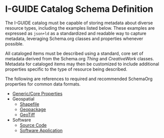 # I-GUIDE Catalog Schema Definition

The I-GUIDE catalog must be capable of storing metadata about diverse resource
types, including the examples listed below. These examples are expressed as
`json+ld` as a standardized and readable way to capture metadata, leveraging
Schema.org classes and properties whenever possible.

All cataloged items must be described using a standard, core set of metadata
derived from the Schema.org *Thing* and *CreativeWork* classes. Metadata for
cataloged items may then be customized to include additional properties
specific to the type of resource being described.

The following are references to required and recommended SchemaOrg properties
for common data formats.

- [Generic/Core Properties](core.md)
- Geospatial 
  - [Shapefile](shapefile.md)
  - [Geopackage](geopackage.md)
  - [GeoTiff](geotiff.md)
- Software
  - [Source Code](sourcecode.md)
  - [Software Application](softwareapp.md)


